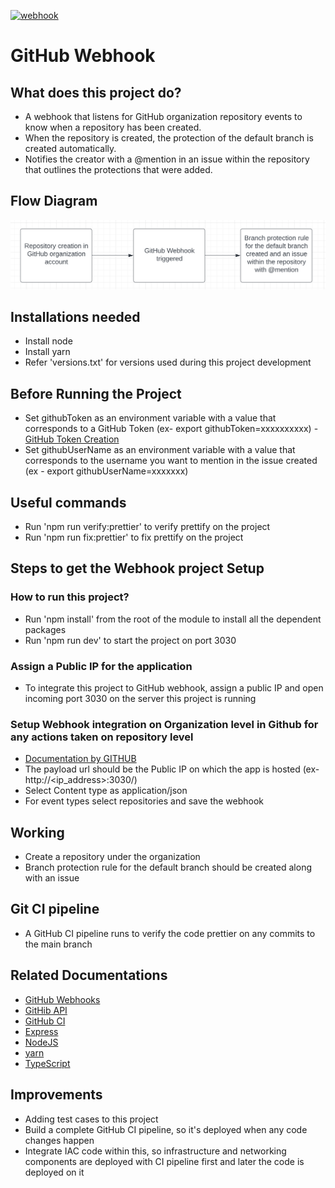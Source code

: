 [![webhook](https://github.com/WebhookSupport/webhook/actions/workflows/workflow.yml/badge.svg)](https://github.com/WebhookSupport/webhook/actions/workflows/workflow.yml)

# GitHub Webhook

## What does this project do?

- A webhook that listens for GitHub organization repository events to know when a repository has been created.
- When the repository is created, the protection of the default branch is created automatically.
- Notifies the creator with a @mention in an issue within the repository that outlines the protections that were added.

## Flow Diagram

![Flow Diagram](assets/flowDiagram.png)

## Installations needed

- Install node
- Install yarn
- Refer 'versions.txt' for versions used during this project development

## Before Running the Project

- Set githubToken as an environment variable with a value that corresponds to a GitHub Token (ex- export githubToken=xxxxxxxxxx) - [GitHub Token Creation](https://docs.github.com/en/authentication/keeping-your-account-and-data-secure/creating-a-personal-access-token)
- Set githubUserName as an environment variable with a value that corresponds to the username you want to mention in the issue created (ex - export githubUserName=xxxxxxx)

## Useful commands

- Run 'npm run verify:prettier' to verify prettify on the project
- Run 'npm run fix:prettier' to fix prettify on the project

## Steps to get the Webhook project Setup

### How to run this project?

- Run 'npm install' from the root of the module to install all the dependent packages
- Run 'npm run dev' to start the project on port 3030

### Assign a Public IP for the application

- To integrate this project to GitHub webhook, assign a public IP and open incoming port 3030 on the server this project is running

### Setup Webhook integration on Organization level in Github for any actions taken on repository level

- [Documentation by GITHUB](https://docs.github.com/en/developers/webhooks-and-events/webhooks/creating-webhooks)
- The payload url should be the Public IP on which the app is hosted (ex- http://<ip_address>:3030/)
- Select Content type as application/json
- For event types select repositories and save the webhook

## Working

- Create a repository under the organization
- Branch protection rule for the default branch should be created along with an issue

## Git CI pipeline

- A GitHub CI pipeline runs to verify the code prettier on any commits to the main branch

## Related Documentations

- [GitHub Webhooks](https://docs.github.com/en/developers/webhooks-and-events/webhooks/about-webhooks)
- [GitHib API](https://docs.github.com/en/rest)
- [GitHub CI](https://docs.github.com/en/actions)
- [Express](https://expressjs.com/)
- [NodeJS](https://nodejs.org/en/)
- [yarn](https://yarnpkg.com/)
- [TypeScript](https://www.typescriptlang.org/)

## Improvements

- Adding test cases to this project
- Build a complete GitHub CI pipeline, so it's deployed when any code changes happen
- Integrate IAC code within this, so infrastructure and networking components are deployed with CI pipeline first and later the code is deployed on it
